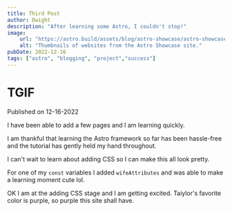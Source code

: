 ```yaml
---
title: Third Post
author: Dwight
description: "After learning some Astro, I couldn't stop!"
image: 
    url: "https://astro.build/assets/blog/astro-showcase/astro-showcase-screenshot.jpg"
    alt: "Thumbnails of websites from the Astro Showcase site."
pubDate: 2022-12-16
tags: ["astro", "blogging", "project","success"]
---
```


# TGIF

Published on 12-16-2022

I have been able to add a few pages and I am learning quickly.

I am thankful that learning the Astro framework so far has been hassle-free and the tutorial has gently held my hand throughout. 

I can't wait to learn about adding CSS so I can make this all look pretty. 

For one of my `const` variables I added `wifeAttributes` and was able to make a learning moment cute lol. 

OK I am at the adding CSS stage and I am getting excited. Taiylor's favorite color is purple, so purple this site shall have. 
